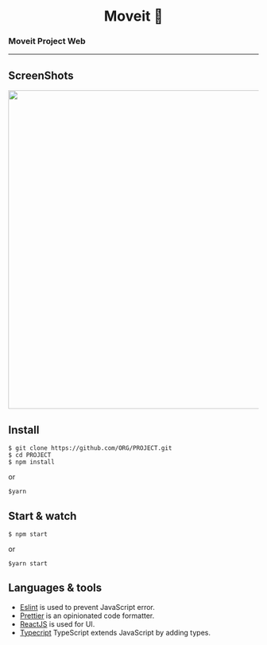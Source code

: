 <h1 align='center'> Moveit 🚀</h1>

### Moveit Project Web

---

## ScreenShots

<p align='center'>
  <img src='https://user-images.githubusercontent.com/52014318/109308056-48c3a500-7820-11eb-8f9e-f93b025f279a.png' width='640' />
</p>

## Install

    $ git clone https://github.com/ORG/PROJECT.git
    $ cd PROJECT
    $ npm install

or

    $yarn

## Start & watch

    $ npm start

or

    $yarn start

## Languages & tools

- [Eslint](https://eslint.org/) is used to prevent JavaScript error.
- [Prettier](https://prettier.io/docs/en/index.html) is an opinionated code formatter.
- [ReactJS](https://github.com/facebook/react) is used for UI.
- [Typecript](https://www.typescriptlang.org/) TypeScript extends JavaScript by adding types.

